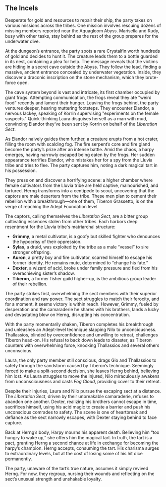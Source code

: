 ## The Incels

Desperate for gold and resources to repair their ship, the party takes on various missions across the tribes. One mission involves rescuing dozens of missing members reported near the Aquagloom Abyss. Marisella and Rudy, busy with other tasks, stay behind as the rest of the group prepares for the underwater dive.

At the dungeon’s entrance, the party spots a rare Crystalfin worth hundreds of gold and decides to hunt it. The creature leads them to a bottle guarded in its nest, containing a plea for help. The message reveals that the victims are hiding in a secret cave outside the Abyss. They follow the lead, finding a massive, ancient entrance concealed by underwater vegetation. Inside, they discover a draconic inscription on the stone mechanism, which they brute-force open.

The cave system beyond is vast and intricate, its first chamber occupied by giant frogs. Attempting communication, the frogs reveal they ate "weird food" recently and lament their hunger. Leaving the frogs behind, the party ventures deeper, hearing muttering footsteps. They encounter Elandor, a nervous lackey, speaking of Korrin supervising "experiments on the female suspects." Quick-thinking Laura disguises herself as a man with mud, convincing Elandor they’ve been sent by Korrin on behalf of the _Liberation Sect_.

As Elandor naively guides them further, a creature erupts from a hot crater, filling the room with scalding fog. The fire serpent’s core and fire gland become the party’s prize after an intense battle. Amid the chaos, a harpy emerges, having narrowly escaped being eaten by the frogs. Her sudden appearance terrifies Elandor, who mistakes her for a spy from the Lluvia tribe and tries to flee. The party captures him, noting a dark magical tart in his possession.

They press on and discover a horrifying scene: a higher chamber where female cultivators from the Lluvia tribe are held captive, malnourished, and tortured. Herng transforms into a centipede to scout, uncovering that the captors are male deserters from the tribe. These men plan to cement their rebellion with a breakthrough—one of them, Tiberon Grassetto, is on the verge of reaching the Adept Foundation level.

The captors, calling themselves the _Liberation Sect_, are a bitter group cultivating essences stolen from other tribes. Each harbors deep resentment for the Lluvia tribe's matriarchal structure:

- **Grimmy**, a metal cultivator, is a goofy but skilled fighter who denounces the hypocrisy of their oppression.
- **Sylas**, a druid, was exploited by the tribe as a male “vessel” to sire stronger offspring.
- **Auron**, a pretty boy and fire cultivator, scarred himself to escape his former identity. He remains mute, determined to “change his fate.”
- **Dexter**, a wizard of acid, broke under family pressure and fled from his overachieving sister’s shadow.
- **Tiberon**, a former fisher guild higher-up, is the ambitious group leader of their rebellion.

The party strikes first, overwhelming the sect members with their superior coordination and raw power. The sect struggles to match their ferocity, and for a moment, it seems victory is within reach. However, Grimmy, fueled by desperation and the camaraderie he shares with his brothers, lands a lucky and devastating blow on Herng, disrupting his concentration.

With the party momentarily shaken, Tiberon completes his breakthrough and unleashes an Adept-level technique slapping Nilo to unconciousness. Thallassios, blinded by overconfidence and unwilling to retreat, challenges Tiberon head-on. His refusal to back down leads to disaster, as Tiberon counters with overwhelming force, knocking Thallassios and several others unconscious.

Laura, the only party member still conscious, drags Gio and Thallassios to safety through the sandstorm caused by Tiberon’s technique. Seemingly forced to make a split-second decision, she leaves Herng behind, believing him lost. As Laura struggles to move the injured, Nilo miraculously awakens from unconsciousness and casts _Fog Cloud_, providing cover to their retreat.

Despite their injuries, Laura and Nilo pursue the escaping sect at a distance. The _Liberation Sect_, driven by their unbreakable camaraderie, refuses to abandon one another. Dexter, realizing his brothers cannot escape in time, sacrifices himself, using his acid magic to create a barrier and push his unconscious comrades to safety. The scene is one of heartbreak and defiance as the sect narrowly escapes, with Dexter staying behind to face capture.

Back at Herng’s body, Harpy mourns his apparent death. Believing him “too hungry to wake up,” she offers him the magical tart. In truth, the tart is a pact, granting Herng a second chance at life in exchange for becoming the harpy’s champion. Herng accepts, consuming the tart. His charisma surges to extraordinary levels, but at the cost of losing some of his hit dice permanently.

The party, unaware of the tart’s true nature, assumes it simply revived Herng. For now, they regroup, nursing their wounds and reflecting on the sect’s unusual strength and unshakable loyalty.
